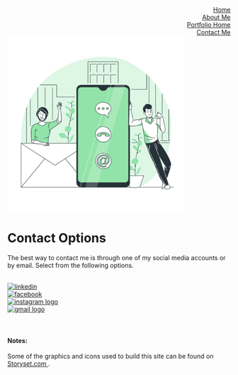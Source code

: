 <div align="right">
    <a href = "https://xoluvs.github.io/homePage">Home</a>
  </div>

<div align="right">
    <a href = "https://xoluvs.github.io/aboutMe">About Me</a>
  </div>
 <div align="right">
     <a href = "https://xoluvs.github.io/portfolioHome">Portfolio Home</a>
   </div>
 <div align="right">
    <a href = "https://xoluvs.github.io/contactMe">Contact Me</a>
  </div>
  
  <div align="left">
     <img src="assets/images/contactMe.png" alt="Contact Me" width="400" height="400" align="center"  /> 
    </div>


<h1>Contact Options</h1>

The best way to contact me is through one of my social media accounts or by email. Select from the following options. 
<br>
<br>
<div align="left">
   <a href = "https://www.linkedin.com/in/kimberly-gilbraith"> 
       <img src="https://img.shields.io/static/v1?message=LinkedIn&logo=linkedin&label=&color=0077B5&logoColor=white&labelColor=&style=for-the-badge" height="40" alt="linkedin"  /></a>
</div>

<div align="left">
    <a href = "https://www.facebook.com/kimberly.gilbraith"> 
       <img src="https://img.shields.io/static/v1?message=Facebook&logo=facebook&label=&color=1877F2&logoColor=white&labelColor=&style=for-the-badge" height="40" alt="facebook"  /></a>
</div>

<div align="left">
    <a href = "https://www.instagram.com/kimberlygilbraith/"> 
        <img src="https://img.shields.io/static/v1?message=Instagram&logo=instagram&label=&color=E4405F&logoColor=white&labelColor=&style=for-the-badge" height="40" alt="instagram logo"  /></a>
</div>

<div align="left">
    <a href = "mailto:ladygilbraith@gmail.com">     
        <img src="https://img.shields.io/static/v1?message=Gmail&logo=gmail&label=&color=D14836&logoColor=white&labelColor=&style=for-the-badge" height="40" alt="gmail logo"  /></a>
</div>

<br>
<br>
<h4 align="left"> Notes:</h4>

Some of the graphics and icons used to build this site can be found on <a href="https://storyset.com/work"> Storyset.com </a>.

